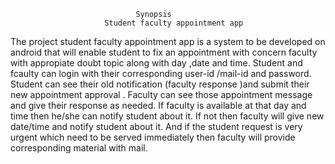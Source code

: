                                 Synopsis
                         Student faculty appointment app


 The project student faculty appointment app is a system to be developed on android
 that will enable student to fix an appointment with concern faculty with appropiate
 doubt topic along with day ,date and time.
 Student and fcaulty can login with their corresponding user-id /mail-id and password.
 Student can see their old notification (faculty response )and submit their new
 appointment approval .
 Faculty can see those appointment message and give their response as needed.
 If faculty is available at that day and time then he/she can notify student about it.
 If not then faculty will give new date/time and notify student about it.
 And if the student request is very urgent which need to be served immediately
 then faculty will provide corresponding material with mail.



